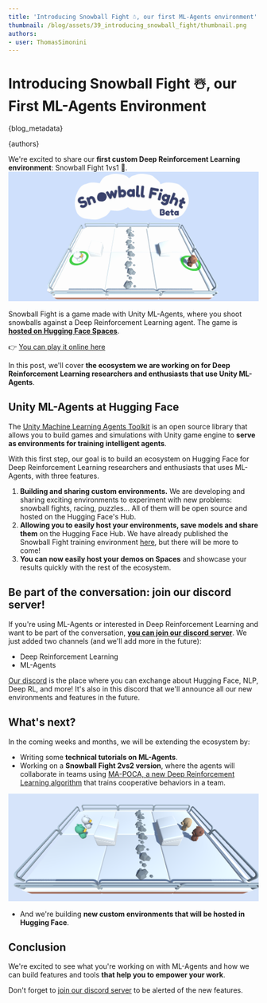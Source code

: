 ```yaml
---
title: 'Introducing Snowball Fight ☃️, our first ML-Agents environment'
thumbnail: /blog/assets/39_introducing_snowball_fight/thumbnail.png
authors:
- user: ThomasSimonini
---
```


<h1>
    Introducing Snowball Fight ☃️, our First ML-Agents Environment
</h1>

{blog_metadata}

{authors}



We're excited to share our **first custom Deep Reinforcement Learning environment**: Snowball Fight 1vs1 🎉.
![gif](assets/39_introducing_snowball_fight/snowballfight.gif)

Snowball Fight is a game made with Unity ML-Agents, where you shoot snowballs against a Deep Reinforcement Learning agent. The game is [**hosted on Hugging Face Spaces**](https://hf.co/spaces/launch). 

👉 [You can play it online here](https://huggingface.co/spaces/ThomasSimonini/SnowballFight)

In this post, we'll cover **the ecosystem we are working on for Deep Reinforcement Learning researchers and enthusiasts that use Unity ML-Agents**.

## Unity ML-Agents at Hugging Face

The [Unity Machine Learning Agents Toolkit](https://github.com/Unity-Technologies/ml-agents) is an open source library that allows you to build games and simulations with Unity game engine to **serve as environments for training intelligent agents**.

With this first step, our goal is to build an ecosystem on Hugging Face for Deep Reinforcement Learning researchers and enthusiasts that uses ML-Agents, with three features.

1. **Building and sharing custom environments.** We are developing and sharing exciting environments to experiment with new problems: snowball fights, racing, puzzles... All of them will be open source and hosted on the Hugging Face's Hub.
2. **Allowing you to easily host your environments, save models and share them** on the Hugging Face Hub. We have already published the Snowball Fight training environment [here](https://huggingface.co/ThomasSimonini/ML-Agents-SnowballFight-1vs1), but there will be more to come!
3. **You can now easily host your demos on Spaces** and showcase your results quickly with the rest of the ecosystem.



## Be part of the conversation: join our discord server!

If you're using ML-Agents or interested in Deep Reinforcement Learning and want to be part of the conversation, **[you can join our discord server](https://discord.gg/YRAq8fMnUG)**. We just added two channels (and we'll add more in the future):

- Deep Reinforcement Learning
- ML-Agents

[Our discord](https://discord.gg/YRAq8fMnUG) is the place where you can exchange about Hugging Face, NLP, Deep RL, and more! It's also in this discord that we'll announce all our new environments and features in the future.


## What's next?

In the coming weeks and months, we will be extending the ecosystem by:

- Writing some **technical tutorials on ML-Agents**.
- Working on a **Snowball Fight 2vs2 version**, where the agents will collaborate in teams using [MA-POCA, a new Deep Reinforcement Learning algorithm](https://blog.unity.com/technology/ml-agents-plays-dodgeball) that trains cooperative behaviors in a team. 

![screenshot2vs2](assets/39_introducing_snowball_fight/screenshot2vs2.png)

- And we're building **new custom environments that will be hosted in Hugging Face**.

## Conclusion

We're excited to see what you're working on with ML-Agents and how we can build features and tools **that help you to empower your work**.

Don't forget to [join our discord server](https://discord.gg/YRAq8fMnUG) to be alerted of the new features.
